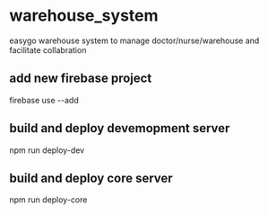 # warehouse_system
easygo warehouse system to manage doctor/nurse/warehouse and facilitate collabration

## add new firebase project
firebase use --add

## build and deploy devemopment server
npm run deploy-dev

## build and deploy core server
npm run deploy-core
